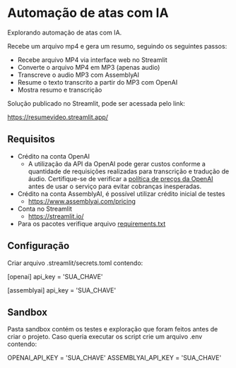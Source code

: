 # Automação de atas com IA

Explorando automação de atas com IA. 

Recebe um arquivo mp4 e gera um resumo, seguindo os seguintes passos:

- Recebe arquivo MP4 via interface web no Streamlit
- Converte o arquivo MP4 em MP3 (apenas audio)
- Transcreve o audio MP3 com AssemblyAI
- Resume o texto transcrito a partir do MP3 com OpenAI
- Mostra resumo e transcrição

Solução publicado no Streamlit, pode ser acessada pelo link:

https://resumevideo.streamlit.app/


## Requisitos

- Crédito na conta OpenAI
    - A utilização da API da OpenAI pode gerar custos conforme a quantidade de requisições realizadas para transcrição e tradução de áudio. Certifique-se de verificar a [política de preços da OpenAI](https://openai.com/pricing) antes de usar o serviço para evitar cobranças inesperadas.
- Crédito na conta AssemblyAI, é possível utilizar crédito inicial de testes
    - https://www.assemblyai.com/pricing
- Conta no Streamlit 
    - https://streamlit.io/
- Para os pacotes verifique arquivo [requirements.txt](requirements.txt)

## Configuração

Criar arquivo .streamlit/secrets.toml contendo:

[openai]
api_key = 'SUA_CHAVE'

[assemblyai]
api_key = 'SUA_CHAVE'

## Sandbox

Pasta sandbox contém os testes e exploração que foram feitos antes de criar o projeto. Caso queria executar os script crie um arquivo .env contendo:

OPENAI_API_KEY = 'SUA_CHAVE'
ASSEMBLYAI_API_KEY = 'SUA_CHAVE'